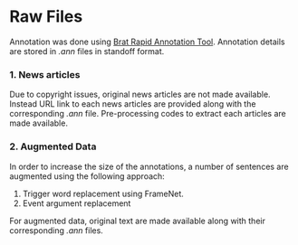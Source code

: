 # Raw Files 
Annotation was done using [Brat Rapid Annotation Tool](https://brat.nlplab.org/). Annotation details are stored in *.ann* files in standoff format.

### 1. News articles
Due to copyright issues, original news articles are not made available. Instead URL link to each news articles are provided along with the corresponding *.ann* file. Pre-processing codes to extract each articles are made available.

### 2. Augmented Data
In order to increase the size of the annotations, a number of sentences are augmented using the following approach:
1. Trigger word replacement using FrameNet.
2. Event argument replacement

For augmented data, original text are made available along with their corresponding *.ann* files.
 

